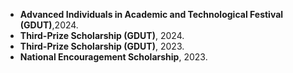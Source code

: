 
- **Advanced Individuals in Academic and Technological Festival (GDUT)**,2024.
- **Third-Prize Scholarship (GDUT)**, 2024.
- **Third-Prize Scholarship (GDUT)**, 2023.
- **National Encouragement Scholarship**, 2023.
